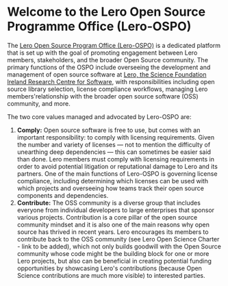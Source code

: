 # Welcome to the Lero Open Source Programme Office (Lero-OSPO)

The [Lero Open Source Program Office (Lero-OSPO)](https://sfi-lero.github.io/OSPO/) is a dedicated platform that is set up with the goal of promoting engagement between Lero members, stakeholders, and the broader Open Source community. The primary functions of the OSPO include overseeing the development and management of open source software at [Lero, the Science Foundation Ireland Research Centre for Software](https://lero.ie/), with responsibilities including open source library selection, license compliance workflows, managing Lero members'relationship with the broader open source software (OSS) community, and more.

The two core values managed and advocated by Lero-OSPO are:

1. **Comply:** Open source software is free to use, but comes with an important responsibility: to comply with licensing requirements. Given the number and variety of licenses — not to mention the difficulty of unearthing deep dependencies — this can sometimes be easier said than done. Lero members must comply with licensing requirements in order to avoid potential litigation or reputational damage to Lero and its partners. One of the main functions of Lero-OSPO is governing license compliance, including determining which licenses can be used with which projects and overseeing how teams track their open source components and dependencies.
2. **Contribute:** The OSS community is a diverse group that includes everyone from individual developers to large enterprises that sponsor various projects.  Contribution is a core pillar of the open source community mindset and it is also one of the main reasons why open source has thrived in recent years. Lero encourages its members to contribute back to the OSS community (see Lero Open Science Charter - link to be added), which not only builds goodwill with the Open Source community whose code might be the building block for one or more Lero projects, but also can be beneficial in creating potential funding opportunities by showcasing Lero's contributions (because Open Science contributions are much more visible) to interested parties.
